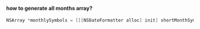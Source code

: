 #### how to generate all months array?

```objective-c
NSArray *monthlySymbols = [[[NSDateFormatter alloc] init] shortMonthSymbols];
```
